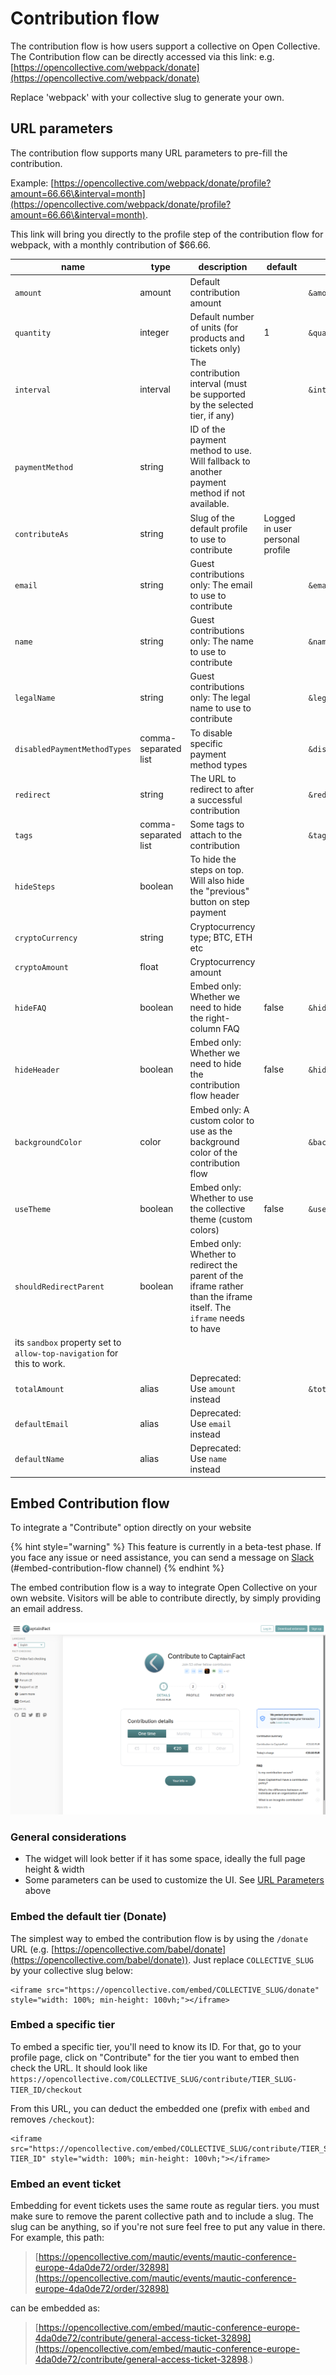 # Contribution flow

The contribution flow is how users support a collective on Open Collective. The Contribution flow can be directly accessed via this link: e.g. [https://opencollective.com/webpack/donate](https://opencollective.com/webpack/donate)

Replace 'webpack' with your collective slug to generate your own.

## URL parameters

The contribution flow supports many URL parameters to pre-fill the contribution.

Example: [https://opencollective.com/webpack/donate/profile?amount=66.66\&interval=month](https://opencollective.com/webpack/donate/profile?amount=66.66\&interval=month).

This link will bring you directly to the profile step of the contribution flow for webpack, with a monthly contribution of $66.66.

| name                                                                   | type                 | description                                                                                                        | default                         | example                                            |
| ---------------------------------------------------------------------- | -------------------- | ------------------------------------------------------------------------------------------------------------------ | ------------------------------- | -------------------------------------------------- |
| `amount`                                                               | amount               | Default contribution amount                                                                                        |                                 | `&amount=42.42`                                    |
| `quantity`                                                             | integer              | Default number of units (for products and tickets only)                                                            | 1                               | `&quantity=5`                                      |
| `interval`                                                             | interval             | The contribution interval (must be supported by the selected tier, if any)                                         |                                 | `&interval='month'`                                |
| `paymentMethod`                                                        | string               | ID of the payment method to use. Will fallback to another payment method if not available.                         |                                 |                                                    |
| `contributeAs`                                                         | string               | Slug of the default profile to use to contribute                                                                   | Logged in user personal profile |                                                    |
| `email`                                                                | string               | Guest contributions only: The email to use to contribute                                                           |                                 | `&email=test@opencollective.com`                   |
| `name`                                                                 | string               | Guest contributions only: The name to use to contribute                                                            |                                 | `&name=John Doe`                                   |
| `legalName`                                                            | string               | Guest contributions only: The legal name to use to contribute                                                      |                                 | `&legalName=John Doe`                              |
| `disabledPaymentMethodTypes`                                           | comma-separated list | To disable specific payment method types                                                                           |                                 | `&disabledPaymentMethodTypes=MANUAL,BANK_TRANSFER` |
| `redirect`                                                             | string               | The URL to redirect to after a successful contribution                                                             |                                 | `&redirect=https://www.example.com/thank-you`      |
| `tags`                                                                 | comma-separated list | Some tags to attach to the contribution                                                                            |                                 | `&tags=tag1,tag2`                                  |
| `hideSteps`                                                            | boolean              | To hide the steps on top. Will also hide the "previous" button on step payment                                     |                                 |                                                    |
| `cryptoCurrency`                                                       | string               | Cryptocurrency type; BTC, ETH etc                                                                                  |                                 |                                                    |
| `cryptoAmount`                                                         | float                | Cryptocurrency amount                                                                                              |                                 |                                                    |
| `hideFAQ`                                                              | boolean              | Embed only: Whether we need to hide the right-column FAQ                                                           | false                           | `&hideFAQ=true`                                    |
| `hideHeader`                                                           | boolean              | Embed only: Whether we need to hide the contribution flow header                                                   | false                           | `&hideHeader=true`                                 |
| `backgroundColor`                                                      | color                | Embed only: A custom color to use as the background color of the contribution flow                                 |                                 | `&backgroundColor=#ff0000`                         |
| `useTheme`                                                             | boolean              | Embed only: Whether to use the collective theme (custom colors)                                                    | false                           | `&useTheme=true`                                   |
| `shouldRedirectParent`                                                 | boolean              | Embed only: Whether to redirect the parent of the iframe rather than the iframe itself. The `iframe` needs to have |                                 |                                                    |
| its `sandbox` property set to `allow-top-navigation` for this to work. |                      |                                                                                                                    |                                 |                                                    |
| `totalAmount`                                                          | alias                | Deprecated: Use `amount` instead                                                                                   |                                 | `&totalAmount=4200`                                |
| `defaultEmail`                                                         | alias                | Deprecated: Use `email` instead                                                                                    |                                 |                                                    |
| `defaultName`                                                          | alias                | Deprecated: Use `name` instead                                                                                     |                                 |                                                    |

## Embed Contribution flow

To integrate a "Contribute" option directly on your website

{% hint style="warning" %}
This feature is currently in a beta-test phase. If you face any issue or need assistance, you can send a message on [Slack](https://slack.opencollective.com) (#﻿embed-contribution-flow channel)
{% endhint %}

The embed contribution flow is a way to integrate Open Collective on your own website. Visitors will be able to contribute directly, by simply providing an email address.

![Embedded contribution on the website of an initiative](<../.gitbook/assets/image (4).png>)

### General considerations

* The widget will look better if it has some space, ideally the full page height & width
* Some parameters can be used to customize the UI. See [URL Parameters](contribution-flow.md#url-parameters) above

### Embed the default tier (Donate)

The simplest way to embed the contribution flow is by using the `/donate` URL (e.g. [https://opencollective.com/babel/donate](https://opencollective.com/babel/donate)). Just replace `COLLECTIVE_SLUG` by your collective slug below:

```markup
<iframe src="https://opencollective.com/embed/COLLECTIVE_SLUG/donate" style="width: 100%; min-height: 100vh;"></iframe>
```

### Embed a specific tier

To embed a specific tier, you'll need to know its ID. For that, go to your profile page, click on "Contribute" for the tier you want to embed then check the URL. It should look like `https://opencollective.com/COLLECTIVE_SLUG/contribute/TIER_SLUG-TIER_ID/checkout`

From this URL, you can deduct the embedded one (prefix with `embed` and removes `/checkout`):

```markup
<iframe src="https://opencollective.com/embed/COLLECTIVE_SLUG/contribute/TIER_SLUG-TIER_ID" style="width: 100%; min-height: 100vh;"></iframe>
```

### Embed an event ticket

Embedding for event tickets uses the same route as regular tiers. you must make sure to remove the parent collective path and to include a slug. The slug can be anything, so if you're not sure feel free to put any value in there. For example, this path:

> [https://opencollective.com/mautic/events/mautic-conference-europe-4da0de72/order/32898](https://opencollective.com/mautic/events/mautic-conference-europe-4da0de72/order/32898)

can be embedded as:

> [https://opencollective.com/embed/mautic-conference-europe-4da0de72/contribute/general-access-ticket-32898](https://opencollective.com/embed/mautic-conference-europe-4da0de72/contribute/general-access-ticket-32898.)
